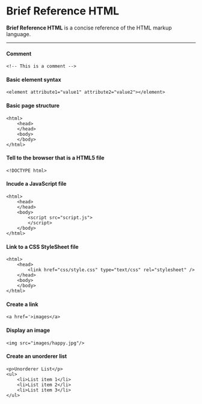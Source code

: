 # Brief Reference HTML

**Brief Reference HTML** is a concise reference of the HTML markup language.

---

#### Comment
```
<!-- This is a comment -->
```

#### Basic element syntax
```
<element attribute1="value1" attribute2="value2"></element>
```

#### Basic page structure
```
<html>
    <head>
    </head>
    <body>
    </body>
</html>
```

#### Tell to the browser that is a HTML5 file
```
<!DOCTYPE html>
```

#### Incude a JavaScript file
```
<html>
    <head>
    </head>
    <body>
        <script src="script.js">
        </script>
    </body>
</html>
```

#### Link to a CSS StyleSheet file
```
<html>
    <head>
        <link href="css/style.css" type="text/css" rel="stylesheet" />
    </head>
    <body>
    </body>
</html>
```

#### Create a link
```
<a href='>images</a>
```

#### Display an image
```
<img src="images/happy.jpg"/>
```

#### Create an unorderer list
```
<p>Unorderer List</p>
<ul>
	<li>List item 1</li>
	<li>List item 2</li>
	<li>List item 3</li>
</ul>
```
